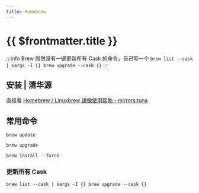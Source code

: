 ```yaml
---
title: Homebrew
---
```


# {{ $frontmatter.title }}
:::info Brew 居然没有一键更新所有 Cask 的命令，自己写一个
`brew list --cask | xargs -I {} brew upgrade --cask {}`
:::

## 安装 | 清华源

直接看 [Homebrew / Linuxbrew 镜像使用帮助 - mirrors.tuna](https://mirrors.tuna.tsinghua.edu.cn/help/homebrew/)


## 常用命令

```shell
brew update

brew upgrade

brew install --force

```



### 更新所有 Cask

```shell
brew list --cask | xargs -I {} brew upgrade --cask {}
```